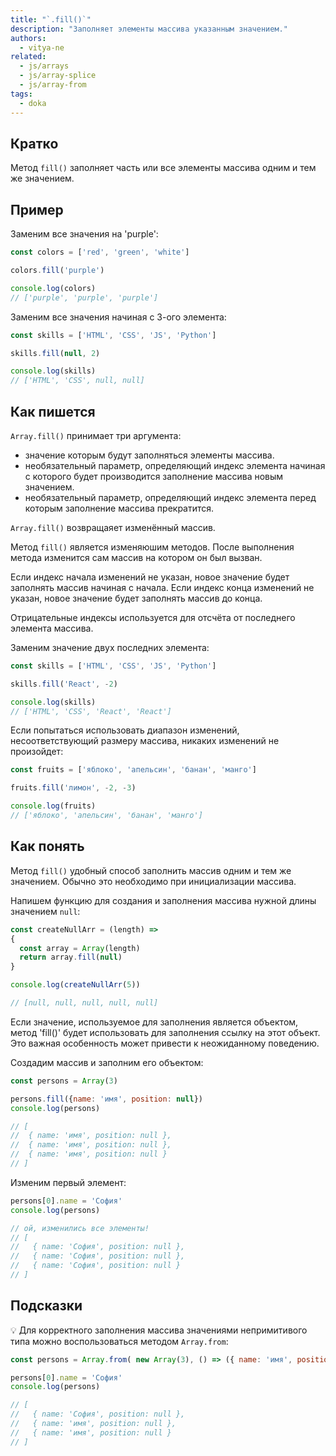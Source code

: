 ```yaml
---
title: "`.fill()`"
description: "Заполняет элементы массива указанным значением."
authors:
  - vitya-ne
related:
  - js/arrays
  - js/array-splice
  - js/array-from
tags:
  - doka
---
```


## Кратко

Метод `fill()` заполняет часть или все элементы массива одним и тем же значением.

## Пример

Заменим все значения на 'purple':

```js
const colors = ['red', 'green', 'white']

colors.fill('purple')

console.log(colors)
// ['purple', 'purple', 'purple']
```

Заменим все значения начиная с 3-ого элемента:

```js
const skills = ['HTML', 'CSS', 'JS', 'Python']

skills.fill(null, 2)

console.log(skills)
// ['HTML', 'CSS', null, null]
```

## Как пишется

`Array.fill()` принимает три аргумента:
- значение которым будут заполняться элементы массива.
- необязательный параметр, определяющий индекс элемента начиная с которого будет производится заполнение массива новым значением.
- необязательный параметр, определяющий индекс элемента перед которым заполнение массива прекратится.

`Array.fill()` возвращаяет изменённый массив.

Метод `fill()` является изменяюшим методов. После выполнения метода изменится сам массив на котором он был вызван.

Если индекс начала изменений не указан, новое значение будет заполнять массив начиная с начала. Если индекс конца изменений не указан, новое значение будет заполнять массив до конца.

Отрицательные индексы используется для отсчёта от последнего элемента массива.

Заменим значение двух последних элемента:

```js
const skills = ['HTML', 'CSS', 'JS', 'Python']

skills.fill('React', -2)

console.log(skills)
// ['HTML', 'CSS', 'React', 'React']
```

Если попытаться использовать диапазон изменений, несоответствующий размеру массива, никаких изменений не произойдет:

```js
const fruits = ['яблоко', 'апельсин', 'банан', 'манго']

fruits.fill('лимон', -2, -3)

console.log(fruits)
// ['яблоко', 'апельсин', 'банан', 'манго']
```

## Как понять

Метод `fill()` удобный способ заполнить массив одним и тем же значением. Обычно это необходимо при инициализации массива.

Напишем функцию для создания и заполнения массива нужной длины значением `null`:

```js
const createNullArr = (length) =>
{
  const array = Array(length)
  return array.fill(null)
}

console.log(createNullArr(5))

// [null, null, null, null, null]
```

Если значение, используемое для заполнения является объектом, метод 'fill()' будет использовать для заполнения ссылку на этот объект. Это важная особенность может привести к неожиданному поведению.

Создадим массив и заполним его объектом:

```js
const persons = Array(3)

persons.fill({name: 'имя', position: null})
console.log(persons)

// [
//  { name: 'имя', position: null },
//  { name: 'имя', position: null },
//  { name: 'имя', position: null }
// ]
```
Изменим первый элемент:

```js
persons[0].name = 'София'
console.log(persons)

// ой, изменились все элементы!
// [
//   { name: 'София', position: null },
//   { name: 'София', position: null },
//   { name: 'София', position: null }
// ]
```

## Подсказки

💡 Для корректного заполнения массива значениями непримитивого типа можно воспользоваться методом `Array.from`:

```js
const persons = Array.from( new Array(3), () => ({ name: 'имя', position: null }))

persons[0].name = 'София'
console.log(persons)

// [
//   { name: 'София', position: null },
//   { name: 'имя', position: null },
//   { name: 'имя', position: null }
// ]
```
